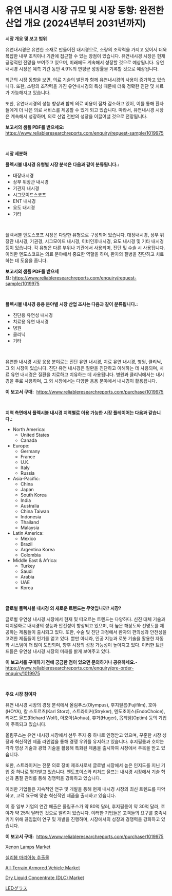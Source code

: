 <p><h1>유연 내시경 시장 규모 및 시장 동향: 완전한 산업 개요 (2024년부터 2031년까지)</h1></p><p><strong>시장 개요 및 보고 범위</strong></p>
<p><p>유연내시경은 유연한 소재로 만들어진 내시경으로, 소량의 조작력을 가지고 있어서 더욱 복잡한 내부 조직이나 기관에 접근할 수 있는 장점이 있습니다. 유연내시경 시장은 현재 긍정적인 전망을 보여주고 있으며, 미래에도 계속해서 성장할 것으로 예상됩니다. 유연내시경 시장은 예측 기간 동안 4.9%의 연평균 성장률을 기록할 것으로 예상됩니다. </p><p>최근의 시장 동향을 보면, 의료 기술의 발전과 함께 유연내시경의 사용이 증가하고 있습니다. 또한, 소량의 조작력을 가진 유연내시경의 특성 때문에 더욱 정확한 진단 및 치료가 가능해지고 있습니다. </p><p>또한, 유연내시경의 성능 향상과 함께 의료 비용이 점차 감소하고 있어, 이를 통해 환자들에게 더 나은 의료 서비스를 제공할 수 있게 되고 있습니다. 따라서, 유연내시경 시장은 계속해서 성장하며, 의료 산업 전반의 성장을 이끌어낼 것으로 전망됩니다.</p></p>
<p><strong>보고서의 샘플 PDF를 받으세요:</strong> <a href="https://www.reliableresearchreports.com/enquiry/request-sample/1019975">https://www.reliableresearchreports.com/enquiry/request-sample/1019975</a></p>
<p>&nbsp;</p>
<p><strong>시장 세분화</strong></p>
<p><strong>플렉시블 내시경 유형별 시장 분석은 다음과 같이 분류됩니다.:</strong></p>
<p><ul><li>대장내시경</li><li>상부 위장관 내시경</li><li>기관지 내시경</li><li>시그모이드스코프</li><li>ENT 내시경</li><li>요도 내시경</li><li>기타</li></ul></p>
<p>&nbsp;</p>
<p><p>플렉서블 엔도스코프 시장은 다양한 유형으로 구성되어 있습니다. 대장내시경, 상부 위장관 내시경, 기권경, 시그모이드 내시경, 이비인후내시경, 요도 내시경 및 기타 내시경 등이 있습니다. 각 유형은 다른 부위나 기관에서 사용되며, 진단 및 수술 시 사용됩니다. 이러한 엔도스코프는 의료 분야에서 중요한 역할을 하며, 환자의 질병을 진단하고 치료하는 데 도움을 줍니다.</p></p>
<p><strong>보고서의 샘플 PDF를 받으세요:</strong>&nbsp;<a href="https://www.reliableresearchreports.com/enquiry/request-sample/1019975">https://www.reliableresearchreports.com/enquiry/request-sample/1019975</a></p>
<p>&nbsp;</p>
<p><strong> 플렉시블 내시경 응용 분야별 시장 산업 조사는 다음과 같이 분류됩니다.:</strong></p>
<p><ul><li>진단용 유연성 내시경</li><li>치료용 유연 내시경</li><li>병원</li><li>클리닉</li><li>기타</li></ul></p>
<p>&nbsp;</p>
<p><p>유연한 내시경 시장 응용 분야로는 진단 유연 내시경, 치료 유연 내시경, 병원, 클리닉, 그 외 시장이 있습니다. 진단 유연 내시경은 질환을 진단하고 이해하는 데 사용되며, 치료 유연 내시경은 질환을 치료하고 치유하는 데 사용됩니다. 병원과 클리닉에서는 내시경을 주로 사용하며, 그 외 시장에서는 다양한 응용 분야에서 내시경이 활용됩니다.</p></p>
<p><strong>이 보고서 구매:</strong>&nbsp; <a href="https://www.reliableresearchreports.com/purchase/1019975">https://www.reliableresearchreports.com/purchase/1019975</a></p>
<p>&nbsp;</p>
<p><strong>지역 측면에서 플렉시블 내시경 지역별로 이용 가능한 시장 플레이어는 다음과 같습니다.:</strong></p>
<p><ul>
    <li>
        North America:
        <ul>
            <li>United States</li>
            <li>Canada</li>
        </ul>
    </li>
    <li>
        Europe:
        <ul>
            <li>Germany</li>
            <li>France</li>
            <li>U.K.</li>
            <li>Italy</li>
            <li>Russia</li>
        </ul>
    </li>
    <li>
        Asia-Pacific:
        <ul>
            <li>China</li>
            <li>Japan</li>
            <li>South Korea</li>
            <li>India</li>
            <li>Australia</li>
            <li>China Taiwan</li>
            <li>Indonesia</li>
            <li>Thailand</li>
            <li>Malaysia</li>
        </ul>
    </li>
    <li>
        Latin America:
        <ul>
            <li>Mexico</li>
            <li>Brazil</li>
            <li>Argentina Korea</li>
            <li>Colombia</li>
        </ul>
    </li>
    <li>
        Middle East & Africa:
        <ul>
            <li>Turkey</li>
            <li>Saudi</li>
            <li>Arabia</li>
            <li>UAE</li>
            <li>Korea</li>
        </ul>
    </li>
    </ul></p>
<p>&nbsp;</p>
<p><strong>글로벌 플렉시블 내시경 의 새로운 트렌드는 무엇입니까? 시장?</strong></p>
<p><p>글로벌 유연성 내시경 시장에서 현재 및 떠오르는 트렌드는 다양하다. 신진 대체 기술과 디지털화로 내시경의 성능과 안전성이 향상되고 있으며, 더 높은 해상도와 선명도를 제공하는 제품들이 출시되고 있다. 또한, 수술 및 진단 과정에서 환자의 편의성과 안전성을 고려한 제품들이 인기를 얻고 있다. 뿐만 아니라, 인공 지능과 로봇 기술을 활용한 자동화 시스템이 더 많이 도입되며, 향후 시장의 성장 가능성이 높아지고 있다. 이러한 트렌드들은 유연성 내시경 시장의 미래를 밝게 보여주고 있다.</p></p>
<p><strong>이 보고서를 구매하기 전에 궁금한 점이 있으면 문의하거나 공유하세요.</strong>- <a href="https://www.reliableresearchreports.com/enquiry/pre-order-enquiry/1019975">https://www.reliableresearchreports.com/enquiry/pre-order-enquiry/1019975</a></p>
<p>&nbsp;</p>
<p><strong>주요 시장 참여자</strong></p>
<p><p>유연 내시경 시장의 경쟁 분석에서 올림푸스(Olympus), 후지필름(Fujifilm), 호야(HOYA), 칼 스토르츠(Karl Storz), 스트라이커(Stryker), 엔도초이스(EndoChoice), 리처드 울프(Richard Wolf), 아호아(Aohua), 휴거(Huger), 옵티엠(Optim) 등의 기업이 주목되고 있습니다.</p><p>올림푸스는 유연 내시경 시장에서 선두 주자 중 하나로 인정받고 있으며, 꾸준한 시장 성장과 혁신적인 제품 라인업을 통해 경쟁 우위를 유지하고 있습니다. 후지필름과 호야는 각각 영상 기술과 광학 기술을 활용해 특화된 제품을 출시하여 시장에서 주목을 받고 있습니다. </p><p>또한, 스트라이커는 전문 의료 장비 제조사로서 글로벌 시장에서 높은 인지도를 지닌 기업 중 하나로 평가받고 있습니다. 엔도초이스와 리처드 울프는 내시경 시장에서 기술 혁신과 품질 관리를 통해 경쟁력을 강화하고 있습니다.</p><p>이러한 기업들은 지속적인 연구 및 개발을 통해 현재 내시경 시장의 최신 트렌드를 파악하고, 고객 요구에 맞춘 혁신적인 제품을 출시하고 있습니다.</p><p>이 중 일부 기업의 연간 매출은 올림푸스가 약 80억 달러, 후지필름이 약 30억 달러, 호야가 약 25억 달러인 것으로 알려져 있습니다. 이러한 기업들은 고객들의 요구를 충족시키기 위해 끊임없이 연구 및 개발을 진행하며, 시장에서의 성장과 경쟁력을 강화하고 있습니다.</p></p>
<p><strong>이 보고서 구매:</strong>&nbsp;&nbsp;<a href="https://www.reliableresearchreports.com/purchase/1019975">https://www.reliableresearchreports.com/purchase/1019975</a></p>
<p><p><a href="https://issuu.com/reportprime-2/docs/xenon-lamps-market-size-2030.pptx">Xenon Lamps Market</a></p><p><a href="https://medium.com/@dinamoghazi/%EC%82%AC%EC%9D%BC%EB%A6%AC%EB%B2%94-%EB%A7%88%EB%A6%AC%EC%95%84%EB%88%94-%EC%B6%94%EC%B6%9C%EB%AC%BC-%EC%8B%9C%EC%9E%A5-%EC%84%B1%EA%B3%B5%EC%A0%81%EC%9D%B8-%EB%B9%84%EC%A6%88%EB%8B%88%EC%8A%A4-%EC%A0%84%EB%9E%B5%EC%9D%98-%EC%97%B4%EC%87%A0-2031%EB%85%84%EA%B9%8C%EC%A7%80-%EC%98%88%EC%83%81%EB%90%98%EB%8A%94-%EA%B2%83-1eef8372df37">실리붐 마리아눔 추출물</a></p><p><a href="https://github.com/abdelrhmankishk22/Market-Research-Report-List-3/blob/main/all-terrain-armored-vehicle-market.md">All-Terrain Armored Vehicle Market</a></p><p><a href="https://valiant-lunge-8fe.notion.site/Dry-Liquid-Concentrate-DLC-Market-Size-Focuses-on-Market-Dynamics-In-Depth-Analysis-and-Future-Pr-0e6b1bd1e805495999d8b47777af17e5">Dry Liquid Concentrate (DLC) Market</a></p><p><a href="https://github.com/lrlmopnhwd79300/Market-Research-Report-List-1/blob/main/4088704189084.md">LEDグラス</a></p></p>
